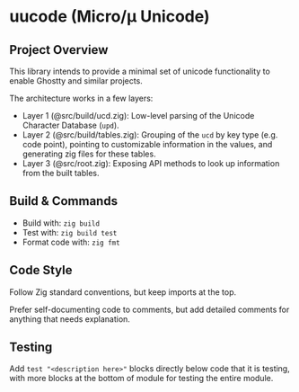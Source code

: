 # uucode (Micro/µ Unicode)

## Project Overview

This library intends to provide a minimal set of unicode functionality to enable Ghostty and similar projects.

The architecture works in a few layers:

* Layer 1 (@src/build/ucd.zig): Low-level parsing of the Unicode Character Database (`upd`).
* Layer 2 (@src/build/tables.zig): Grouping of the `ucd` by key type (e.g. code point), pointing to customizable information in the values, and generating zig files for these tables.
* Layer 3 (@src/root.zig): Exposing API methods to look up information from the built tables.

## Build & Commands

* Build with: `zig build`
* Test with: `zig build test`
* Format code with: `zig fmt`

## Code Style

Follow Zig standard conventions, but keep imports at the top.

Prefer self-documenting code to comments, but add detailed comments for anything that needs explanation.

## Testing

Add `test "<description here>"` blocks directly below code that it is testing, with more blocks at the bottom of module for testing the entire module.
